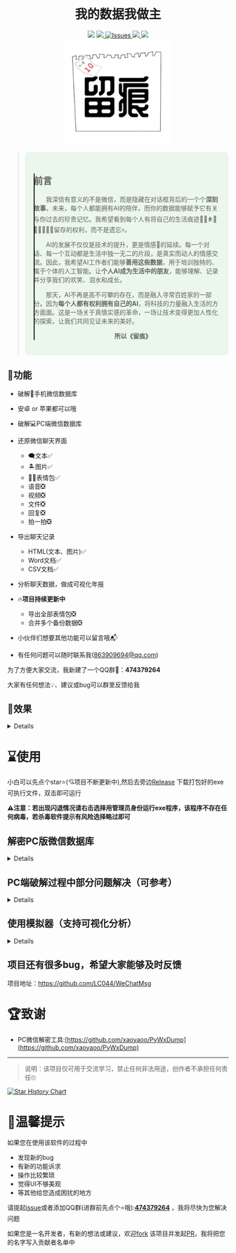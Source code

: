 <h1 align="center">我的数据我做主</h1>
<div align="center">
<img src="https://img.shields.io/badge/WeChat-解密-blue.svg">
<a href="https://github.com/LC044/WeChatMsg/stargazers">
    <img src="https://img.shields.io/github/stars/LC044/WeChatMsg.svg" />
</a>
<a href="https://github.com/LC044/WeChatMsg/issues">
      <img alt="Issues" src="https://img.shields.io/github/issues/LC044/WeChatMsg?color=0088ff" />
    </a>
<a href="./doc/readme.md">
    <img src="https://img.shields.io/badge/文档-最新-brightgreen.svg" />
</a>
<a href="LICENSE">
    <img src="https://img.shields.io/github/license/LC044/WeChatMsg" />
</a>
</div>

<div align="center">
<a><img src="./doc/images/logo.png" height="240"/></a>
</div>
<blockquote>
<div style="background-color: #eaf7ea; border-radius: 10px; padding: 20px; position: relative;">
  <div style="position: relative;">
    <div style="position: absolute;top: 0;bottom: 0;left: 0;width: 2px;background-color: #000000;"></div>
    <h2>前言</h2>
    <div style="text-indent: 2em;">
        <p style="text-indent:2em;">我深信有意义的不是微信，而是隐藏在对话框背后的一个个<strong>深刻故事</strong>。未来，每个人都能拥有AI的陪伴，而你的数据能够赋予它有关与你过去的珍贵记忆。我希望看到每个人有将自己的生活痕迹🍉🧋⛹️🚴🛌🛀👨‍👩‍👦留存的权利，而不是遗忘💀。</p>
        <p style="text-indent:2em;">AI的发展不仅仅是技术的提升，更是情感💞的延续。每一个对话、每一个互动都是生活中独一无二的片段，是真实而动人的情感交流。因此，我希望AI工作者们能够<strong>善用这些数据</strong>，用于培训独特的、属于个体的人工智能。让<strong>个人AI成为生活中的朋友</strong>，能够理解、记录并分享我们的欢笑、泪水和成长。</p>
        <p style="text-indent:2em;">那天，AI不再是高不可攀的存在，而是融入寻常百姓家的一部分。因为<strong>每个人都有权利拥有自己的AI</strong>，将科技的力量融入生活的方方面面。这是一场关于真情实感的革命，一场让技术变得更加人性化的探索，让我们共同见证未来的美好。</p>
        <p align="center"><strong>所以《留痕》</strong></p>
    </div>
  </div>
</div>
</blockquote>

## 🍉功能

- 破解📱手机微信数据库
- 安卓 or 苹果都可以哦
- 破解💻PC端微信数据库
- 还原微信聊天界面
    - 🗨文本✅
    - 🏝图片✅
    - 🐻‍❄️表情包✅
    - 语音❎
    - 视频❎
    - 文件❎
    - 回复❎
    - 拍一拍❎
- 导出聊天记录
    - HTML(文本、图片)✅
    - Word文档✅
    - CSV文档✅
- 分析聊天数据，做成可视化年报
- 🔥**项目持续更新中**
    - 导出全部表情包❎
    - 合并多个备份数据❎

- 小伙伴们想要其他功能可以留言哦📬
- 有任何问题可以随时联系我(863909694@qq.com)

为了方便大家交流，我新建了一个QQ群💬：**474379264**

大家有任何想法💡、建议或bug可以群里反馈给我

[//]: # (<img src="doc/images/qq.jpg" height=480/>)

## 🥤效果

<details>

<img alt="聊天界面" src="doc/images/chat_.png"/>

<img alt="image-20230520235113261" src="doc/images/image-20230520235113261.png"/>

![image-20230520235220104](doc/images/image-20230520235220104.png)

![image-20230520235338305](doc/images/image-20230520235338305.png)

![image-20230520235351749](doc/images/image-20230520235351749.png)

![image-20230520235400772](doc/images/image-20230520235400772.png)

![image-20230520235409112](doc/images/image-20230520235409112.png)

![image-20230520235422128](doc/images/image-20230520235422128.png)

![image-20230520235431091](doc/images/image-20230520235431091.png)

</details>

# ⌛使用

小白可以先点个star⭐(💘项目不断更新中),然后去旁边[Release](https://github.com/LC044/WeChatMsg/releases/tag/v0.2.4)
下载打包好的exe可执行文件，双击即可运行

**⚠️注意：若出现闪退情况请右击选择用管理员身份运行exe程序，该程序不存在任何病毒，若杀毒软件提示有风险选择略过即可**

## 解密PC版微信数据库

<details>

#### 该说明教程要求最好有**Python或者其他编程语言基础**，理解起来容易一点

#### 如果是编程萌新，请耐心等待几天，可执行文件正在快马加鞭制作中~

### 1. 安装

python建议安装3.10版本，最新版本不太支持~

```shell
# Python>=3.10
git clone https://github.com/LC044/WeChatMsg
cd WeChatMsg
pip install -r requirements_pc.txt -i https://pypi.tuna.tsinghua.edu.cn/simple
```

### 2. 使用

#### 2.1 登录微信

切记需要先登录要提取的微信号的微信。

#### 📝2.2和2.3根据需求选择运行✏️

#### 2.2 运行程序（只有解密功能）
```shell
   python decrypt_window.py
   ```

解密步骤跳转2.4

#### 2.3 运行程序（具备解密、导出、可视化等全部功能）
```shell
   python main_pc.py
```

解密步骤查看2.4，解密界面点击左边导航栏-->`工具`中。

#### 2.4 点击获取信息

   ![](./doc/images/pc_decrypt_info.png)
#### 2.5 设置微信安装路径(如果自动设置好了就不用管了)
   可以到微信->设置->文件管理查看
   
   ![](./doc/images/setting.png)

   点击**设置微信路径**按钮，选择该文件夹路径下的带有wxid_xxx的路径(没有wxid的话先选择其中一个文件夹不对的话换其他文件夹)
   ![](./doc/images/path_select.png)

#### 2.6 获取到密钥和微信路径之后点击开始解密
#### 2.7 解密后的数据库文件保存在./app/DataBase/Msg路径下

### 3. 查看

随便下载一个SQLite数据库查看软件就能打开数据库，例如[DB Browser for SQLite](https://sqlitebrowser.org/dl/)

* [数据库功能介绍](./doc/数据库介绍.md)
* [更多功能介绍](./doc/电脑端使用教程.md)

显示效果

<img alt="聊天界面" src="doc/images/chat_.png"/>

### 4. pc端功能展示
恭喜你解密成功，来看看效果吧~

#### 4.1 最上方导航栏

可以点击获取教程，相关信息，导出全部信息的csv文件。

![image-20231201003914318.png](https://blog.lc044.love/static/img/01f1f9eacb6063b980595ef769bbc183.image-20231201003914318.webp)

#### 4.2 聊天界面

点击**左侧导航栏——>聊天**，会随机跳转到某一个好友的界面，滚轮滚动，可以向上翻看更早的聊天记录（温馨提示：可能在翻的时候会有卡顿的现象，是因为数据加载需要时间，后期我们会继续优化嗷~）。目前聊天记录中文字、图片、表情包基本可以正常显示~

![image-20231130221954512.png](https://blog.lc044.love/static/img/da1103c0d40eac06e07a46a23fb0a138.image-20231130221954512.webp)

当你想要查找某一位好友的信息时，可以在图中红框输入信息，点击Enter回车键，进行检索

![image-20231130223621017.png](https://blog.lc044.love/static/img/17746c59d1015164438e539abec6094e.image-20231130223621017.webp)

#### 4.3 好友界面

点击**左侧导航栏——>好友**，会跳转到好友的界面，同样可以选择好友，右上方导航栏中有（1）统计信息（2）情感分析（3）年度报告（4）退出（5）导出聊天记录：可选择导出为word、csv、html格式。


![image-20231130224357480.png](https://blog.lc044.love/static/img/80958f575ec8f2822af15ce1634029da.image-20231130224357480.webp)


**功能部分未集成或开发，请您耐心等待呀~**

</details>

## PC端破解过程中部分问题解决（可参考）
<details>
    
#### 🤔如果您在pc端使用的时候出现问题，可以先参考以下方面，如果仍未解决，可以在群里交流~

如果您遇到下图所示的问题，是由于没有在电脑端登录微信

![image-20231130231701520.png](https://blog.lc044.love/static/img/db8e39b27d369851c73298b247b79c2f.image-20231130231701520.webp)

如果您遇到下图所示的问题，需要先运行`decrypt_window`的可执行文件或者源代码文件

```
python decrypt_window.py
```

![image-20231130231503340.png](https://blog.lc044.love/static/img/a3ea30edd2e63187283dcc55e344a095.image-20231130231503340.webp)


如果您在运行可执行程序的时候出现闪退的现象，请右击软件使用管理员权限运行。

![image-20231130233120492.png](https://blog.lc044.love/static/img/f18737d5a006aa5e7354b74f6e036d47.image-20231130233120492.webp)


如果您在获取信息的时候，`wxid`显示none，但是密钥是存在的，需要在微信文件保存的路径中选择该文件夹路径下的带有wxid_xxx的名字，填到wxid位置并继续点击`开始解密`


![image-20231130234120644.png](https://blog.lc044.love/static/img/5c3c53cb34701fb74283e01e52a2df04.image-20231130234120644.webp)

如果出现如图所示的报错信息，将`app/database/msg`文件夹删除，重新运行`main_pc.py`。


![image-20231130235155121.png](https://blog.lc044.love/static/img/884d8f930518b9b31bfa9df7fd5a53f8.image-20231130235155121.webp)

导出数据成功之后，该文件位置与exe文件位置相同（或者在源码.data文件下）


![image-20231201000202980.png](https://blog.lc044.love/static/img/1748d98033903dede564ce3d7e835bdf.image-20231201000202980.webp)

#### 🤔注意

解密一个微信数据库之后，登录新的微信并不会实时更改

</details>
        
## 使用模拟器（支持可视化分析）

<details>

**不推荐使用，PC端微信可视化功能马上实现**

1. 根据[教程](https://blog.csdn.net/m0_59452630/article/details/124222235?spm=1001.2014.3001.5501)获得两个文件
    - auth_info_key_prefs.xml——解析数据库密码
    - EnMicroMsg.db——聊天数据库
    - **上面这两个文件就可以**
2. 安装依赖库

python版本>=3.10

**说明:用到了python3.10的match语法，不方便更换python版本的小伙伴可以把match(运行报错的地方)更改为if else**

命令行运行以下代码（**建议使用Pycharm打开项目，Pycharm会自动配置好所有东西，直接运行main.py即可**）

```bash
pip install -r requirements.txt -i https://pypi.tuna.tsinghua.edu.cn/simple
```

运行main.py

```bash
python main.py
```

3. 出现解密界面

![image-20230521001305274](doc/images/image-20230521001305274.png)

按照提示选择上面获得的两个文件，等待解密完成，重新运行程序

4. 进入主界面

这时候不显示头像，因为头像文件没有导入进来

![image-20230521001547481](doc/images/image-20230521001547481.png)

根据[教程](https://blog.csdn.net/m0_59452630/article/details/124222235?spm=1001.2014.3001.5501)
将头像文件夹avatar复制到工程目录./app/data/目录下

![image-20230521001726799](doc/images/image-20230521001726799.png)

如果想要显示聊天图像就把[教程](https://blog.csdn.net/m0_59452630/article/details/124222235?spm=1001.2014.3001.5501)
里的image2文件夹复制到./app/data文件夹里，效果跟上图一样

复制进来之后再运行程序就有图像了

![image-20230520235113261](doc/images/image-20230520235113261.png)

</details>

## 项目还有很多bug，希望大家能够及时反馈

项目地址：https://github.com/LC044/WeChatMsg

# 🏆致谢

* PC微信解密工具:[https://github.com/xaoyaoo/PyWxDump](https://github.com/xaoyaoo/PyWxDump)

---

> 说明：该项目仅可用于交流学习，禁止任何非法用途，创作者不承担任何责任🙄

[![Star History Chart](https://api.star-history.com/svg?repos=LC044/WeChatMsg&type=Date)](https://star-history.com/?utm_source=bestxtools.com#LC044/WeChatMsg&Date)

# 🎄温馨提示

如果您在使用该软件的过程中

* 发现新的bug
* 有新的功能诉求
* 操作比较繁琐
* 觉得UI不够美观
* 等其他给您造成困扰的地方

请提起[issue](https://github.com/LC044/WeChatMsg/issues)或者添加QQ群(进群前先点个⭐哦):[**474379264**](doc/images/qq.jpg)
，我将尽快为您解决问题

如果您是一名开发者，有新的想法或建议，欢迎[fork](https://github.com/LC044/WeChatMsg/forks)
该项目并发起[PR](https://github.com/LC044/WeChatMsg/pulls)，我将把您的名字写入贡献者名单中
